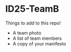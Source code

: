 # ID25-TeamB

Things to add to this repo!
- A team photo
- A list of team members
- A copy of your manifesto
